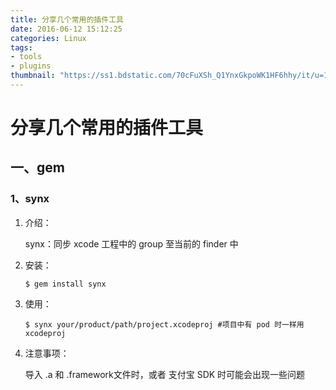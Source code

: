 ```yaml
---
title: 分享几个常用的插件工具
date: 2016-06-12 15:12:25
categories: Linux
tags: 
- tools
- plugins
thumbnail: "https://ss1.bdstatic.com/70cFuXSh_Q1YnxGkpoWK1HF6hhy/it/u=1084700340,387885401&fm=27&gp=0.jpg"
---
```




# 分享几个常用的插件工具

## 一、gem

### 1、synx 

1. 介绍：

   synx：同步 xcode 工程中的 group 至当前的 finder 中

2. 安装：

   ```shell
   $ gem install synx
   ```


3. 使用：

   ```shell
   $ synx your/product/path/project.xcodeproj #项目中有 pod 时一样用xcodeproj
   ```

4. 注意事项：

   导入 .a 和 .framework文件时，或者 支付宝 SDK 时可能会出现一些问题